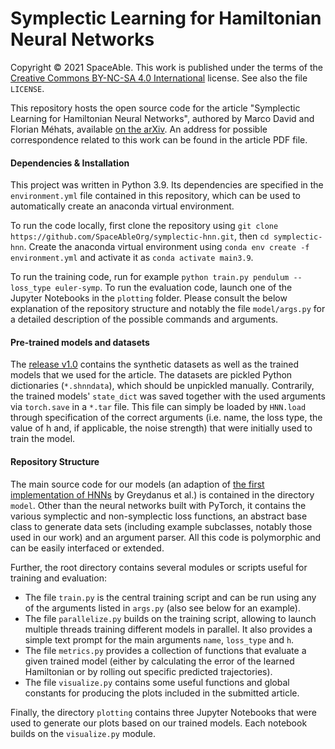 Symplectic Learning for Hamiltonian Neural Networks
========
Copyright © 2021 SpaceAble. This work is published under the terms of the
[Creative Commons BY-NC-SA 4.0 International](https://creativecommons.org/licenses/by-nc-sa/4.0/) license.
See also the file ```LICENSE```.

This repository hosts the open source code for the article "Symplectic Learning for Hamiltonian Neural Networks",
authored by Marco David and Florian Méhats, available [on the arXiv](https://arxiv.org/abs/2106.11753). An address for possible
correspondence related to this work can be found in the article PDF file. 

#### Dependencies & Installation

This project was written in Python 3.9. Its dependencies are specified in the `environment.yml` file
contained in this repository, which can be used to automatically create an anaconda virtual environment.

To run the code locally, first clone the repository using ```git clone https://github.com/SpaceAbleOrg/symplectic-hnn.git```,
then ```cd symplectic-hnn```.
Create the anaconda virtual environment using ```conda env create -f environment.yml``` and activate it as
```conda activate main3.9```.

To run the training code, run for example ```python train.py pendulum --loss_type euler-symp```.
To run the evaluation code, launch one of the Jupyter Notebooks in the ```plotting``` folder. Please consult the below
explanation of the repository structure and notably the file ```model/args.py``` for a detailed description of the
possible commands and arguments.


#### Pre-trained models and datasets

The [release v1.0](https://github.com/SpaceAbleOrg/symplectic-hnn/releases/tag/v1.0) contains the synthetic datasets as well as the trained models
that we used for the article. The datasets are pickled Python dictionaries (`*.shnndata`), which should be unpickled
manually. Contrarily, the trained models' `state_dict` was saved together with the used arguments via `torch.save` in a
`*.tar` file. This file can simply be loaded by ```HNN.load``` through specification of the correct arguments (i.e. 
name, the loss type, the value of h and, if applicable, the noise strength) that
were initially used to train the model.


#### Repository Structure

The main source code for our models (an adaption of [the first implementation of HNNs](https://github.com/greydanus/hamiltonian-nn)
by Greydanus et al.)
is contained in the directory `model`. Other than the neural networks built with PyTorch, it contains the
various symplectic and non-symplectic loss functions, an abstract base class to generate data sets (including
example subclasses, notably those used in our work) and an argument parser. All this code is polymorphic and
can be easily interfaced or extended.

Further, the root directory contains several modules or scripts useful for training and evaluation:
- The file `train.py` is the central training script and can be run using any of the arguments listed in `args.py`
(also see below for an example).
- The file `parallelize.py` builds on the training script, allowing to launch multiple threads training different models
in parallel. It also provides a simple text prompt for the main arguments `name`, `loss_type` and `h`.
- The file `metrics.py` provides a collection of functions that evaluate a given trained model (either by calculating
the error of the learned Hamiltonian or by rolling out specific predicted trajectories).
- The file `visualize.py` contains some useful functions and global constants for producing the plots included
in the submitted article.

Finally, the directory `plotting` contains three Jupyter Notebooks that were used to generate our plots based on our
trained models. Each notebook builds on the `visualize.py` module.
